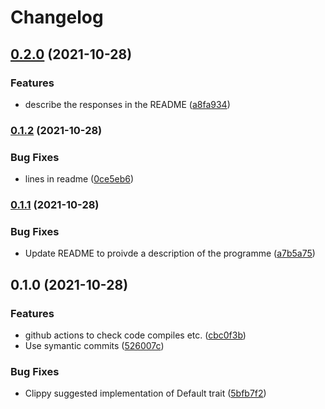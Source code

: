 # Changelog

## [0.2.0](https://www.github.com/jerusdp/m8b/compare/v0.1.2...v0.2.0) (2021-10-28)


### Features

* describe the responses in the README ([a8fa934](https://www.github.com/jerusdp/m8b/commit/a8fa93484c2e3580a7ff43366e73b84cfbea91ca))

### [0.1.2](https://www.github.com/jerusdp/m8b/compare/v0.1.1...v0.1.2) (2021-10-28)


### Bug Fixes

* lines in readme ([0ce5eb6](https://www.github.com/jerusdp/m8b/commit/0ce5eb6c9664bfa58bbe738436425ccbe52a9a7d))

### [0.1.1](https://www.github.com/jerusdp/m8b/compare/v0.1.0...v0.1.1) (2021-10-28)


### Bug Fixes

* Update README to proivde a description of the programme ([a7b5a75](https://www.github.com/jerusdp/m8b/commit/a7b5a75d83fc20c1ab685dd10ff05f1522ed5e69))

## 0.1.0 (2021-10-28)


### Features

* github actions to check code compiles etc. ([cbc0f3b](https://www.github.com/jerusdp/m8b/commit/cbc0f3b243a892c1b1acd49ab50f08630f2cf9c8))
* Use symantic commits ([526007c](https://www.github.com/jerusdp/m8b/commit/526007cb713971fe387b25460299cb428921cc9d))


### Bug Fixes

* Clippy suggested implementation of Default trait ([5bfb7f2](https://www.github.com/jerusdp/m8b/commit/5bfb7f27c0d39730296f2ffaca5430fcc8103397))
